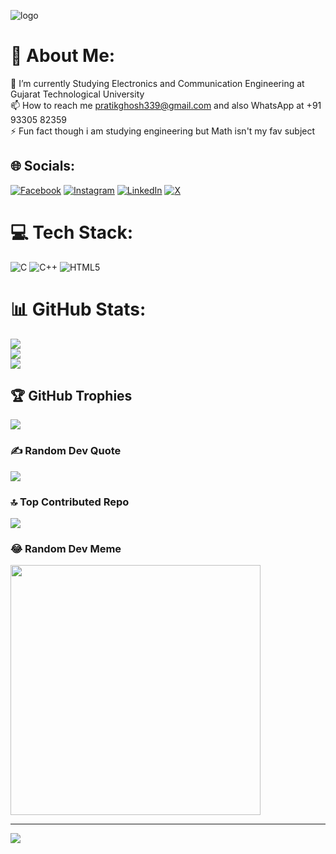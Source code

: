 ![logo](https://media.licdn.com/dms/image/D4D16AQF44501lJU_Gw/profile-displaybackgroundimage-shrink_350_1400/0/1703885798905?e=1724284800&v=beta&t=FVmtNW2g9skMhAycbBp24RXNTs4puDNO_YlgBB5dMvw)
# 💫 About Me:
🔭 I’m currently Studying Electronics and Communication Engineering at Gujarat Technological University<br>📫 How to reach me pratikghosh339@gmail.com and also WhatsApp at +91 93305 82359<br>⚡ Fun fact though i am studying engineering but Math isn't my fav subject<br>


## 🌐 Socials:
[![Facebook](https://img.shields.io/badge/Facebook-%231877F2.svg?logo=Facebook&logoColor=white)](https://facebook.com/pratik.ghosh22) [![Instagram](https://img.shields.io/badge/Instagram-%23E4405F.svg?logo=Instagram&logoColor=white)](https://instagram.com/im_pratik0001/) [![LinkedIn](https://img.shields.io/badge/LinkedIn-%230077B5.svg?logo=linkedin&logoColor=white)](https://linkedin.com/in/pratik-ghosh001/) [![X](https://img.shields.io/badge/X-black.svg?logo=X&logoColor=white)](https://x.com/https://x.com/Pratikghosh001) 

# 💻 Tech Stack:
![C](https://img.shields.io/badge/c-%2300599C.svg?style=plastic&logo=c&logoColor=white) ![C++](https://img.shields.io/badge/c++-%2300599C.svg?style=plastic&logo=c%2B%2B&logoColor=white) ![HTML5](https://img.shields.io/badge/html5-%23E34F26.svg?style=plastic&logo=html5&logoColor=white)
# 📊 GitHub Stats:
![](https://github-readme-stats.vercel.app/api?username=pratik339&theme=radical&hide_border=false&include_all_commits=true&count_private=true)<br/>
![](https://github-readme-streak-stats.herokuapp.com/?user=pratik339&theme=radical&hide_border=false)<br/>
![](https://github-readme-stats.vercel.app/api/top-langs/?username=pratik339&theme=radical&hide_border=false&include_all_commits=true&count_private=true&layout=compact)

## 🏆 GitHub Trophies
![](https://github-profile-trophy.vercel.app/?username=pratik339&theme=radical&no-frame=false&no-bg=false&margin-w=4)

### ✍️ Random Dev Quote
![](https://quotes-github-readme.vercel.app/api?type=horizontal&theme=radical)

### 🔝 Top Contributed Repo
![](https://github-contributor-stats.vercel.app/api?username=pratik339&limit=5&theme=radical&combine_all_yearly_contributions=true)

### 😂 Random Dev Meme
<img src='https://memer-new.vercel.app/' style="height: 400px;"/>

---
[![](https://visitcount.itsvg.in/api?id=pratik339&icon=6&color=0)](https://visitcount.itsvg.in)

<!-- Proudly created with GPRM ( https://gprm.itsvg.in ) -->
